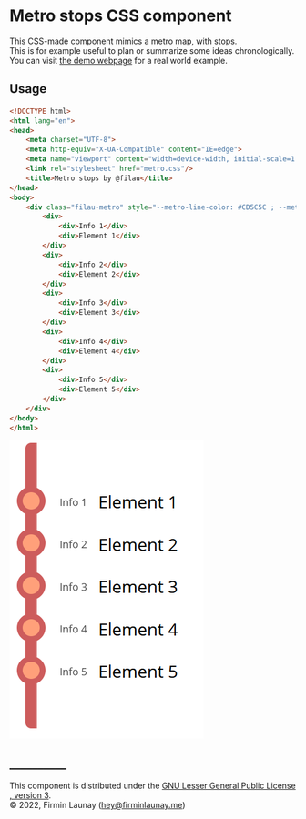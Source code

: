 # Metro stops CSS component

This CSS-made component mimics a metro map, with stops.  
This is for example useful to plan or summarize some ideas chronologically.  
You can visit [the demo webpage](https://metro-stops.firminlaunay.me/example.html) for a real world example.

## Usage

```html
<!DOCTYPE html>
<html lang="en">
<head>
    <meta charset="UTF-8">
    <meta http-equiv="X-UA-Compatible" content="IE=edge">
    <meta name="viewport" content="width=device-width, initial-scale=1.0">
    <link rel="stylesheet" href="metro.css"/>
    <title>Metro stops by @filau</title>
</head>
<body>
    <div class="filau-metro" style="--metro-line-color: #CD5C5C ; --metro-stop-color: #FFA07A; --metro-stop-font: 'Open Sans'">
        <div>
            <div>Info 1</div>
            <div>Element 1</div>
        </div>
        <div>
            <div>Info 2</div>
            <div>Element 2</div>
        </div>
        <div>
            <div>Info 3</div>
            <div>Element 3</div>
        </div>
        <div>
            <div>Info 4</div>
            <div>Element 4</div>
        </div>
        <div>
            <div>Info 5</div>
            <div>Element 5</div>
        </div>
    </div>
</body>
</html>
```

<a href="https://metro-stops.firminlaunay.me/example.html"><img src="https://github.com/filau/metro-stops-component/raw/main/example.png"/></a>

## __________

This component is distributed under the [GNU Lesser General Public License , version 3](https://www.gnu.org/licenses/lgpl-3.0.en.html).  
© 2022, Firmin Launay ([hey@firminlaunay.me](mailto:hey@firminlaunay.me))
